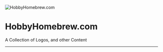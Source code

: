 ![HobbyHomebrew.com](https://avatars1.githubusercontent.com/u/49341248)
# HobbyHomebrew.com
A Collection of Logos, and other Content

---
